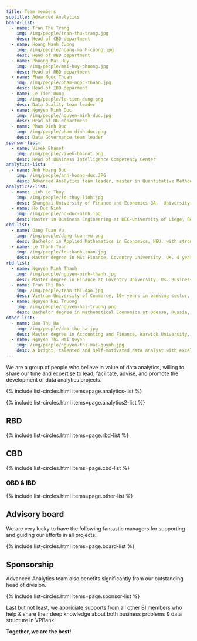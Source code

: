 ```yaml
---
title: Team members
subtitle: Advanced Analytics
board-list:
  - name: Tran Thu Trang
    img: /img/people/tran-thu-trang.jpg
    desc: Head of CBD department 
  - name: Hoang Manh Cuong
    img: /img/people/hoang-manh-cuong.jpg
    desc: Head of RBD department 
  - name: Phuong Mai Huy
    img: /img/people/mai-huy-phuong.jpg
    desc: Head of RBD department 
  - name: Pham Ngoc Thuan
    img: /img/people/pham-ngoc-thuan.jpg
    desc: Head of IBD deparment
  - name: Le Tien Dung
    img: /img/people/le-tien-dung.png
    desc: Data Quality team leader
  - name: Nguyen Minh Duc
    img: /img/people/nguyen-minh-duc.jpg
    desc: Head of DG department
  - name: Pham Dinh Duc
    img: /img/people/pham-dinh-duc.png
    desc: Data Governance team leader
sponsor-list:
  - name: Vivek Bhanot
    img: /img/people/vivek-bhanot.png
    desc: Head of Business Intelligence Competency Center
analytics-list:
  - name: Anh Hoang Duc
    img: /img/people/anh-hoang-duc.JPG
    desc: Advanced Analytics team leader, master in Quantitative Methods in Economics in Warsaw School of Business, Poland. Instructor of RStudio, DataCamp in Vietnam, experienced in Digital Analytics, Mobile Analytics & various fields of Business Analytics, joined VPBank in Jun, 2016
analytics2-list:
  - name: Linh Le Thuy
    img: /img/people/le-thuy-linh.jpg
    desc: Shanghai University of Finance and Economics BA,  University of North Carolina Charlotte MBA in Business Analytics. Professional experience in China, US and Vietnam in analyzing data in various domains of banking, education, NGOs, retail and automotive technology, Senior Data Analyst at VPBank Oct,2016
  - name: Ho Duc Ninh
    img: /img/people/ho-duc-ninh.jpg
    desc: Master in Business Engineering at HEC-University of Liege, Belgium with strong background of programming & mathematics, experienced in banking sector with very good logical thinking, business sense & data-orientation problem soving, joined VPBank in Dec, 2016.
cbd-list:
  - name: Dang Tuan Vu
    img: /img/people/dang-tuan-vu.png
    desc: Bachelor in Applied Mathematics in Economics, NEU, with strong math background, Business Analyst in SME Department of BICC – VPBank since Jul, 2015
  - name: Le Thanh Tuan
    img: /img/people/le-thanh-tuan.jpg
    desc: Master degree in MSc Finance, Coventry University, UK. 4 years working experience in civil engineering, business analyst in CBD since Feb, 2016
rbd-list:
  - name: Nguyen Minh Thanh
    img: /img/people/nguyen-minh-thanh.jpg
    desc: Master degree in Finance at Coventry University, UK. Business analyst at RBD - VPBank since July, 2016, good sense of BA, BI and building customer relationships
  - name: Tran Thi Dao
    img: /img/people/tran-thi-dao.jpg
    desc: Vietnam University of Commerce, 10+ years in banking sector, great bank product sense and extremely efficient in deep analyzing in finance and business. 
  - name: Nguyen Hai Truong
    img: /img/people/nguyen-hai-truong.png
    desc: Bachelor degree in Mathematical Economics at Odessa, Russia, experienced in banking sector with a good base of logical thinking and business sense.
other-list:
  - name: Dao Thu Ha
    img: /img/people/dao-thu-ha.jpg
    desc: Master degree in Accounting and Finance, Warwick University, UK, experienced in Business Intelligence in ecommerce industry for more than 2 years, senior Business Analyst in VPBank since Sep, 2016.
  - name: Nguyen Thi Mai Quynh
    img: /img/people/nguyen-thi-mai-quynh.jpg
    desc: A bright, talented and self-motivated data analyst with excellent organizational skills, having good eyes for detail & business sense, holding bachelor degree in Finance & Banking at NEU, joined VPBank since 2012 
---
```



We are a group of people who believe in value of data analytics, willing to share our time and expertise to lead, facilitate, advise, 
and promote the development of data analytics projects.


{% include list-circles.html items=page.analytics-list %}

{% include list-circles.html items=page.analytics2-list %}

## RBD

{% include list-circles.html items=page.rbd-list %}

## CBD

{% include list-circles.html items=page.cbd-list %}


### OBD & IBD

{% include list-circles.html items=page.other-list %}


## Advisory board

We are very lucky to have the following fantastic managers for supporting and guiding our efforts in all projects.

{% include list-circles.html items=page.board-list %}


## Sponsorship

Advanced Analytics team also benefits significantly from our outstanding head of division.

{% include list-circles.html items=page.sponsor-list %}


Last but not least, we appriciate supports from all other BI members who help & share their deep knowledge about both business problems & data structure in VPBank.

**Together, we are the best!**
 



